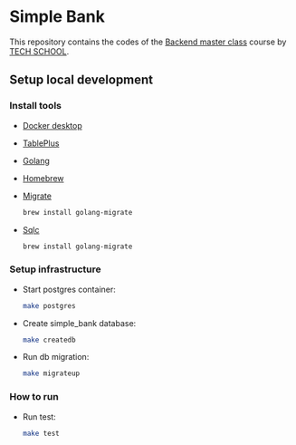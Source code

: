 # Simple Bank

This repository contains the codes of the [Backend master class](https://bit.ly/backendmaster) course by [TECH SCHOOL](https://dev.to/techschoolguru).

## Setup local development

### Install tools

- [Docker desktop](https://www.docker.com/products/docker-desktop)
- [TablePlus](https://tableplus.com/)
- [Golang](https://golang.org/)
- [Homebrew](https://brew.sh/)
- [Migrate](https://github.com/golang-migrate/migrate/tree/master/cmd/migrate)

    ```bash
    brew install golang-migrate
    ```

- [Sqlc](https://github.com/kyleconroy/sqlc#installation)

    ```bash
    brew install golang-migrate
    ```

### Setup infrastructure

- Start postgres container:

    ```bash
    make postgres
    ```

- Create simple_bank database:

    ```bash
    make createdb
    ```

- Run db migration:

    ```bash
    make migrateup
    ```

### How to run

- Run test:

    ```bash
    make test
    ```
